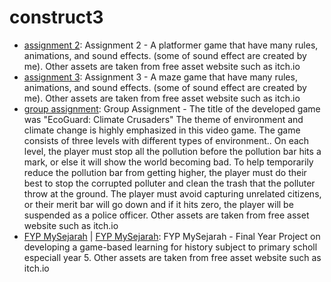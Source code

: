 # construct3

- [assignment 2](https://hyglobalhd.github.io/construct3/assignment2/): Assignment 2 - A platformer game that have many rules, animations, and sound effects. (some of sound effect are created by me). Other assets are taken from free asset website such as itch.io 
- [assignment 3](https://hyglobalhd.github.io/construct3/assignment3/): Assignment 3 - A maze game that have many rules, animations, and sound effects. (some of sound effect are created by me). Other assets are taken from free asset website such as itch.io 
- [group assignment](https://hyglobalhd.github.io/construct3/group/): Group Assignment - The title of the developed game was "EcoGuard: Climate Crusaders" The theme of environment and climate change is highly emphasized in this video game. The game consists of three levels with different types of environment.. On each level, the player must stop all the pollution before the pollution bar hits a mark, or else it will show the world becoming bad. To help temporarily reduce the pollution bar from getting higher, the player must do their best to stop the corrupted polluter and clean the trash that the polluter throw at the ground. The player must avoid capturing unrelated citizens, or their merit bar will go down and if it hits zero, the player will be suspended as a police officer. Other assets are taken from free asset website such as itch.io 
- [FYP MySejarah](https://hyglobalhd.github.io/construct3/MySejarah/) | [FYP MySejarah](https://hyglobalhd.github.io/construct3/MySejarahV2/): FYP MySejarah - Final Year Project on developing a game-based learning for history subject to primary scholl especiall year 5. Other assets are taken from free asset website such as itch.io 
